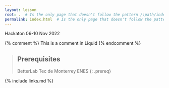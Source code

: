```yaml
---
layout: lesson
root: .  # Is the only page that doesn't follow the pattern /:path/index.html
permalink: index.html  # Is the only page that doesn't follow the pattern /:path/index.html
---
```

Hackaton 06-10 Nov 2022

<!-- this is an html comment -->

{% comment %} This is a comment in Liquid {% endcomment %}

> ## Prerequisites
> BetterLab
> Tec de Monterrey
> ENES
{: .prereq}

{% include links.md %}
